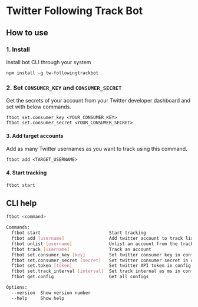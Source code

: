 # Twitter Following Track Bot

## How to use
### 1. Install
Install bot CLI through your system
``` 
npm install -g tw-followingtrackbot
```
### 2. Set `CONSUMER_KEY` and `CONSUMER_SECRET` 
Get the secrets of your account from your Twitter developer dashboard and set with below commands.
```
ftbot set.consumer_key <YOUR_CONSUMER_KEY>
ftbot set.consumer_secret <YOUR_CONSUMER_SECRET>
```
#### 3. Add target accounts 
Add as many Twitter usernames as you want to track using this command.
```
ftbot add <TARGET_USERNAME>
```
#### 4. Start tracking
```
ftbot start
```


## CLI help

```bash
ftbot <command>

Commands:
  ftbot start                          Start tracking
  ftbot add [username]                 Add twitter account to track list
  ftbot unlist [username]              Unlist an account from the track list
  ftbot track [username]               Track an account
  ftbot set.consumer_key [key]         Set twitter consumer key in config
  ftbot set.consumer_secret [secret]   Set twitter consumer secret in config
  ftbot set.token [token]              Set twitter API token in config
  ftbot set.track_interval [interval]  Set track internal as ms in config
  ftbot get.config                     Get all configs

Options:
  --version  Show version number
  --help     Show help
```
